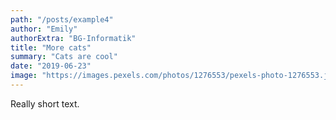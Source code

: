 ```yaml
---
path: "/posts/example4"
author: "Emily"
authorExtra: "BG-Informatik"
title: "More cats"
summary: "Cats are cool"
date: "2019-06-23"
image: "https://images.pexels.com/photos/1276553/pexels-photo-1276553.jpeg?auto=compress&cs=tinysrgb&dpr=2&h=750&w=1260"
---
```


Really short text.
